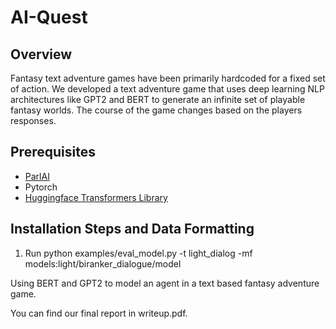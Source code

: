 # AI-Quest

## Overview

Fantasy text adventure games have been primarily hardcoded for a fixed set of action. We developed a text adventure game that uses deep learning NLP architectures like GPT2 and BERT to generate an infinite set of playable fantasy worlds. The course of the game changes based on the players responses.

## Prerequisites

* [ParlAI](https://github.com/facebookresearch/ParlAI)
* Pytorch
* [Huggingface Transformers Library](https://github.com/huggingface/transformers)

## Installation Steps and Data Formatting
1) Run
  python examples/eval_model.py -t light_dialog -mf models:light/biranker_dialogue/model


Using BERT and GPT2 to model an agent in a text based fantasy adventure game.

You can find our final report in writeup.pdf. 
